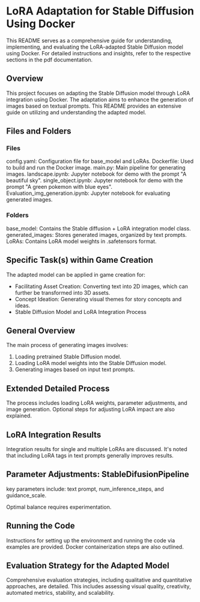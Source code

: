 # LoRA Adaptation for Stable Diffusion Using Docker

This README serves as a comprehensive guide for understanding, implementing, and evaluating the LoRA-adapted Stable Diffusion model using Docker. For detailed instructions and insights, refer to the respective sections in the pdf documentation.

## Overview
This project focuses on adapting the Stable Diffusion model through LoRA integration using Docker. The adaptation aims to enhance the generation of images based on textual prompts. This README provides an extensive guide on utilizing and understanding the adapted model.

## Files and Folders
### Files
config.yaml: Configuration file for base_model and LoRAs.
Dockerfile: Used to build and run the Docker image.
main.py: Main pipeline for generating images.
landscape.ipynb: Jupyter notebook for demo with the prompt "A beautiful sky".
single_object.ipynb: Jupyter notebook for demo with the prompt "A green pokemon with blue eyes".
Evaluation_img_generation.ipynb: Jupyter notebook for evaluating generated images.
### Folders
base_model: Contains the Stable diffusion + LoRA integration model class.
generated_images: Stores generated images, organized by text prompts.
LoRAs: Contains LoRA model weights in .safetensors format.

## Specific Task(s) within Game Creation
The adapted model can be applied in game creation for:
- Facilitating Asset Creation: Converting text into 2D images, which can further be transformed into 3D assets.
- Concept Ideation: Generating visual themes for story concepts and ideas.
- Stable Diffusion Model and LoRA Integration Process

## General Overview
The main process of generating images involves:

1. Loading pretrained Stable Diffusion model.
2. Loading LoRA model weights into the Stable Diffusion model.
3. Generating images based on input text prompts.

## Extended Detailed Process
The process includes loading LoRA weights, parameter adjustments, and image generation. Optional steps for adjusting LoRA impact are also explained.

## LoRA Integration Results
Integration results for single and multiple LoRAs are discussed. It's noted that including LoRA tags in text prompts generally improves results.

## Parameter Adjustments: StableDifusionPipeline
key parameters include: text prompt, num_inference_steps, and guidance_scale. 

Optimal balance requires experimentation.

## Running the Code
Instructions for setting up the environment and running the code via examples are provided. Docker containerization steps are also outlined.

## Evaluation Strategy for the Adapted Model
Comprehensive evaluation strategies, including qualitative and quantitative approaches, are detailed. This includes assessing visual quality, creativity, automated metrics, stability, and scalability.

